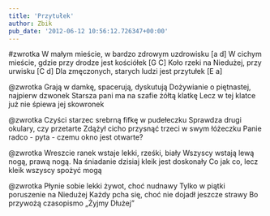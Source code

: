 ```yaml
---
title: 'Przytułek'
author: Zbik
pub_date: '2012-06-12 10:56:12.726347+00:00'
---
```


#zwrotka
W małym mieście, w bardzo zdrowym uzdrowisku [a d]
W cichym mieście, gdzie przy drodze jest kościółek [G C] 
Koło rzeki na Niedużej, przy urwisku  [C d]
Dla zmęczonych, starych ludzi jest przytułek [E a] 

@zwrotka
Grają w damkę, spacerują, dyskutują 
Dożywianie o piętnastej, najpierw dzwonek
Starsza pani ma na szafie żółtą klatkę
Lecz w tej klatce już nie śpiewa jej skowronek

@zwrotka
Czyści starzec srebrną fifkę w pudełeczku
Sprawdza drugi okulary, czy przetarte
Zdążył cicho przysnąć trzeci w swym łóżeczku
Panie radco - pyta - czemu okno jest otwarte?

@zwrotka
Wreszcie ranek wstaje lekki, rześki, biały
Wszyscy wstają lewą nogą, prawą nogą.
Na śniadanie dzisiaj kleik jest doskonały
Co jak co, lecz kleik wszyscy spożyć mogą

@zwrotka
Płynie sobie lekki żywot, choć nudnawy
Tylko w piątki poruszenie na Niedużej
Każdy pcha się, choć nie dojadł jeszcze strawy 
Bo przywożą czasopismo „Żyjmy Dłużej”